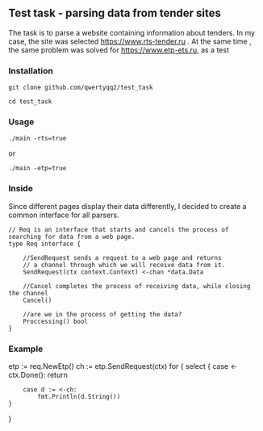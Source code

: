 
## Test task - parsing data from tender sites

The task is to parse a website containing
information about tenders. In my case, the site was selected https://www.rts-tender.ru . At the same time , the same problem was solved for https://www.etp-ets.ru, as a test

### Installation

    git clone github.com/qwertyqq2/test_task
    
    cd test_task


### Usage

    ./main -rts=true

or

    ./main -etp=true

### Inside

Since different pages display their data differently, I decided to create a common interface for all parsers.

    // Req is an interface that starts and cancels the process of searching for data from a web page.
    type Req interface {

        //SendRequest sends a request to a web page and returns
        // a channel through which we will receive data from it.
        SendRequest(ctx context.Context) <-chan *data.Data

        //Cancel completes the process of receiving data, while closing the channel
        Cancel()

        //are we in the process of getting the data?
        Proccessing() bool
    }



### Example

etp := req.NewEtp()
ch := etp.SendRequest(ctx)
for {
	select {
	    case <-ctx.Done():
			return

		case d := <-ch:
			fmt.Println(d.String())
	}
}

